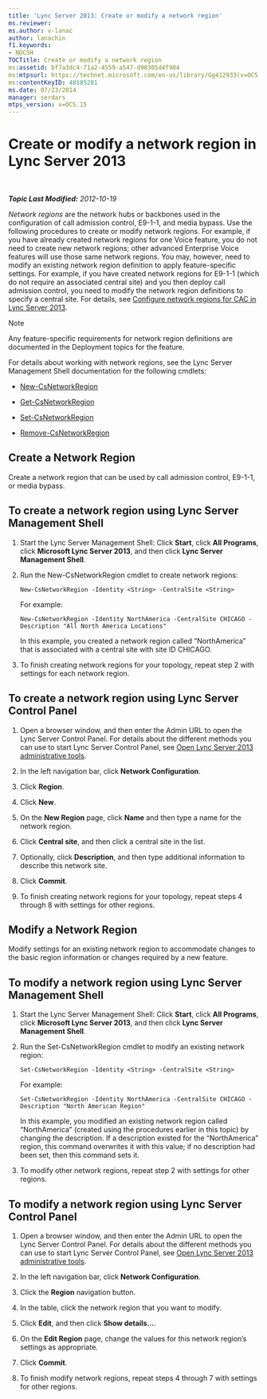 ```yaml
---
title: 'Lync Server 2013: Create or modify a network region'
ms.reviewer: 
ms.author: v-lanac
author: lanachin
f1.keywords:
- NOCSH
TOCTitle: Create or modify a network region
ms:assetid: bf7a3dc4-71a2-4559-a547-d90305d4f904
ms:mtpsurl: https://technet.microsoft.com/en-us/library/Gg412933(v=OCS.15)
ms:contentKeyID: 48185281
ms.date: 07/23/2014
manager: serdars
mtps_version: v=OCS.15
---
```


<div data-xmlns="http://www.w3.org/1999/xhtml">

<div class="topic" data-xmlns="http://www.w3.org/1999/xhtml" data-msxsl="urn:schemas-microsoft-com:xslt" data-cs="https://msdn.microsoft.com/">

<div data-asp="https://msdn2.microsoft.com/asp">

# Create or modify a network region in Lync Server 2013

</div>

<div id="mainSection">

<div id="mainBody">

<span> </span>

_**Topic Last Modified:** 2012-10-19_

*Network regions* are the network hubs or backbones used in the configuration of call admission control, E9-1-1, and media bypass. Use the following procedures to create or modify network regions. For example, if you have already created network regions for one Voice feature, you do not need to create new network regions; other advanced Enterprise Voice features will use those same network regions. You may, however, need to modify an existing network region definition to apply feature-specific settings. For example, if you have created network regions for E9-1-1 (which do not require an associated central site) and you then deploy call admission control, you need to modify the network region definitions to specify a central site. For details, see [Configure network regions for CAC in Lync Server 2013](lync-server-2013-configure-network-regions-for-cac.md).

<div>


> [!NOTE]  
> Any feature-specific requirements for network region definitions are documented in the Deployment topics for the feature.



</div>

For details about working with network regions, see the Lync Server Management Shell documentation for the following cmdlets:

  - [New-CsNetworkRegion](https://docs.microsoft.com/powershell/module/skype/New-CsNetworkRegion)

  - [Get-CsNetworkRegion](https://docs.microsoft.com/powershell/module/skype/Get-CsNetworkRegionLink)

  - [Set-CsNetworkRegion](https://docs.microsoft.com/powershell/module/skype/Set-CsNetworkRegion)

  - [Remove-CsNetworkRegion](https://docs.microsoft.com/powershell/module/skype/Remove-CsNetworkRegion)

<div>

## Create a Network Region

Create a network region that can be used by call admission control, E9-1-1, or media bypass.

<div>

## To create a network region using Lync Server Management Shell

1.  Start the Lync Server Management Shell: Click **Start**, click **All Programs**, click **Microsoft Lync Server 2013**, and then click **Lync Server Management Shell**.

2.  Run the New-CsNetworkRegion cmdlet to create network regions:
    
        New-CsNetworkRegion -Identity <String> -CentralSite <String>
    
    For example:
    
        New-CsNetworkRegion -Identity NorthAmerica -CentralSite CHICAGO -Description "All North America Locations"
    
    In this example, you created a network region called “NorthAmerica” that is associated with a central site with site ID CHICAGO.

3.  To finish creating network regions for your topology, repeat step 2 with settings for each network region.

</div>

<div>

## To create a network region using Lync Server Control Panel

1.  Open a browser window, and then enter the Admin URL to open the Lync Server Control Panel. For details about the different methods you can use to start Lync Server Control Panel, see [Open Lync Server 2013 administrative tools](lync-server-2013-open-lync-server-administrative-tools.md).

2.  In the left navigation bar, click **Network Configuration**.

3.  Click **Region**.

4.  Click **New**.

5.  On the **New Region** page, click **Name** and then type a name for the network region.

6.  Click **Central site**, and then click a central site in the list.

7.  Optionally, click **Description**, and then type additional information to describe this network site.

8.  Click **Commit**.

9.  To finish creating network regions for your topology, repeat steps 4 through 8 with settings for other regions.

</div>

</div>

<div>

## Modify a Network Region

Modify settings for an existing network region to accommodate changes to the basic region information or changes required by a new feature.

<div>

## To modify a network region using Lync Server Management Shell

1.  Start the Lync Server Management Shell: Click **Start**, click **All Programs**, click **Microsoft Lync Server 2013**, and then click **Lync Server Management Shell**.

2.  Run the Set-CsNetworkRegion cmdlet to modify an existing network region:
    
        Set-CsNetworkRegion -Identity <String> -CentralSite <String>
    
    For example:
    
        Set-CsNetworkRegion -Identity NorthAmerica -CentralSite CHICAGO -Description "North American Region"
    
    In this example, you modified an existing network region called “NorthAmerica” (created using the procedures earlier in this topic) by changing the description. If a description existed for the “NorthAmerica” region, this command overwrites it with this value; if no description had been set, then this command sets it.

3.  To modify other network regions, repeat step 2 with settings for other regions.

</div>

<div>

## To modify a network region using Lync Server Control Panel

1.  Open a browser window, and then enter the Admin URL to open the Lync Server Control Panel. For details about the different methods you can use to start Lync Server Control Panel, see [Open Lync Server 2013 administrative tools](lync-server-2013-open-lync-server-administrative-tools.md).

2.  In the left navigation bar, click **Network Configuration**.

3.  Click the **Region** navigation button.

4.  In the table, click the network region that you want to modify.

5.  Click **Edit**, and then click **Show details…**.

6.  On the **Edit Region** page, change the values for this network region’s settings as appropriate.

7.  Click **Commit**.

8.  To finish modify network regions, repeat steps 4 through 7 with settings for other regions.

</div>

</div>

</div>

<span> </span>

</div>

</div>

</div>

